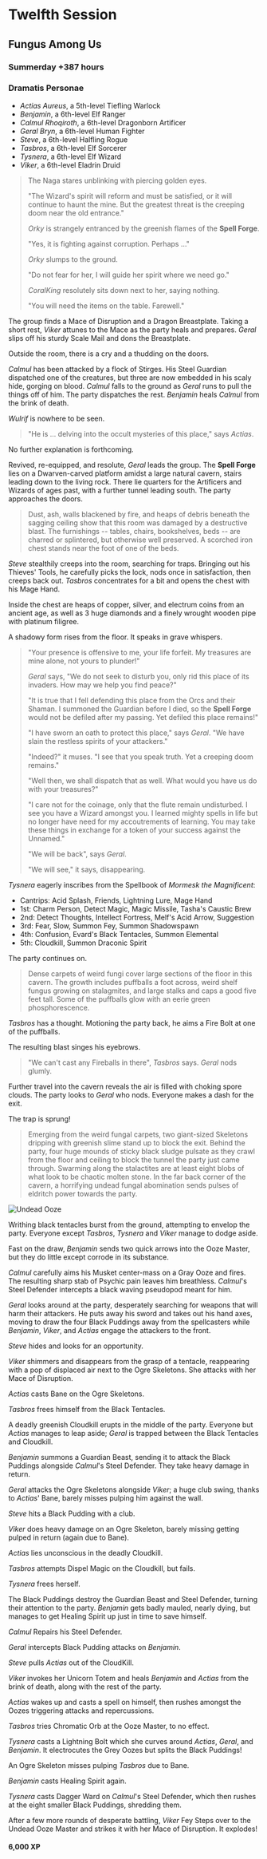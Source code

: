 # Twelfth Session

## Fungus Among Us

### Summerday +387 hours

### Dramatis Personae

- *Actias Aureus*, a 5th-level Tiefling Warlock
- *Benjamin*, a 6th-level Elf Ranger
- *Calmul Rhoqiroth*, a 6th-level Dragonborn Artificer
- *Geral Bryn*, a 6th-level Human Fighter
- *Steve*, a 6th-level Halfling Rogue
- *Tasbros*, a 6th-level Elf Sorcerer
- *Tysnera*, a 6th-level Elf Wizard
- *Viker*, a 6th-level Eladrin Druid

> The Naga stares unblinking with piercing golden eyes.
>
> "The Wizard's spirit will reform and must be satisfied, or it will continue to haunt the mine.
> But the greatest threat is the creeping doom near the old entrance."
>
> *Orky* is strangely entranced by the greenish flames of the **Spell Forge**.
>
> "Yes, it is fighting against corruption. Perhaps ..."
>
> *Orky* slumps to the ground.
>
> "Do not fear for her, I will guide her spirit where we need go."
>
> *CoralKing* resolutely sits down next to her, saying nothing.
>
> "You will need the items on the table. Farewell."

The group finds a Mace of Disruption and a Dragon Breastplate. Taking a short rest, *Viker* attunes to the Mace as the
party heals and prepares. *Geral* slips off his sturdy Scale Mail and dons the Breastplate.

Outside the room, there is a cry and a thudding on the doors.

*Calmul* has been attacked by a flock of Stirges. His Steel Guardian dispatched one of the creatures, but three are now embedded
in his scaly hide, gorging on blood. *Calmul* falls to the ground as *Geral* runs to pull the things off of him. The party
dispatches the rest. *Benjamin* heals *Calmul* from the brink of death.

*Wulrif* is nowhere to be seen.

> "He is ... delving into the occult mysteries of this place," says *Actias*.

No further explanation is forthcoming.

Revived, re-equipped, and resolute, *Geral* leads the group. The **Spell Forge** lies on a Dwarven-carved platform amidst a large natural cavern,
stairs leading down to the living rock. There lie quarters for the Artificers and Wizards of ages past, with a further tunnel leading south. The party approaches the doors.

> Dust, ash, walls blackened by fire, and heaps of debris beneath the sagging ceiling show that this room was damaged by a destructive blast.
> The furnishings -- tables, chairs, bookshelves, beds -- are charred or splintered, but otherwise well preserved.
> A scorched iron chest stands near the foot of one of the beds.

*Steve* stealthily creeps into the room, searching for traps. Bringing out his Thieves' Tools, he carefully picks the lock, nods once in satisfaction, then creeps back out.
*Tasbros* concentrates for a bit and opens the chest with his Mage Hand.

Inside the chest are heaps of copper, silver, and electrum coins from an ancient age, as well as 3 huge diamonds and a finely wrought wooden pipe with platinum filigree.

A shadowy form rises from the floor. It speaks in grave whispers.

> "Your presence is offensive to me, your life forfeit. My treasures are mine alone, not yours to plunder!"
>
> *Geral* says, "We do not seek to disturb you, only rid this place of its invaders. How may we help you find peace?"
>
> "It is true that I fell defending this place from the Orcs and their Shaman. I summoned the Guardian before I died,
> so the **Spell Forge** would not be defiled after my passing. Yet defiled this place remains!"
>
> "I have sworn an oath to protect this place," says *Geral*. "We have slain the restless spirits of your attackers."
>
> "Indeed?" it muses. "I see that you speak truth. Yet a creeping doom remains."
>
> "Well then, we shall dispatch that as well. What would you have us do with your treasures?"
>
> "I care not for the coinage, only that the flute remain undisturbed. I see you have a Wizard amongst you.
> I learned mighty spells in life but no longer have need for my accoutrements of learning.
> You may take these things in exchange for a token of your success against the Unnamed."
>
> "We will be back", says *Geral*.
>
> "We will see," it says, disappearing.

*Tysnera* eagerly inscribes from the Spellbook of *Mormesk the Magnificent*:

- Cantrips: Acid Splash, Friends, Lightning Lure, Mage Hand
- 1st: Charm Person, Detect Magic, Magic Missile, Tasha's Caustic Brew
- 2nd: Detect Thoughts, Intellect Fortress, Melf's Acid Arrow, Suggestion
- 3rd: Fear, Slow, Summon Fey, Summon Shadowspawn
- 4th: Confusion, Evard's Black Tentacles, Summon Elemental
- 5th: Cloudkill, Summon Draconic Spirit

The party continues on.

> Dense carpets of weird fungi cover large sections of the floor in this cavern. The growth includes puffballs a foot across, weird shelf fungus growing on stalagmites,
> and large stalks and caps a good five feet tall. Some of the puffballs glow with an eerie green phosphorescence.

*Tasbros* has a thought. Motioning the party back, he aims a Fire Bolt at one of the puffballs.

The resulting blast singes his eyebrows.

> "We can't cast any Fireballs in there", *Tasbros* says. *Geral* nods glumly.

Further travel into the cavern reveals the air is filled with choking spore clouds. The party looks to *Geral* who nods. Everyone makes a dash for the exit.

The trap is sprung!

> Emerging from the weird fungal carpets, two giant-sized Skeletons dripping with greenish slime stand up to block the exit.
> Behind the party, four huge mounds of sticky black sludge pulsate as they crawl from the floor and ceiling to block the tunnel the party just came through.
> Swarming along the stalactites are at least eight blobs of what look to be chaotic molten stone.
> In the far back corner of the cavern, a horrifying undead fungal abomination sends pulses of eldritch power towards the party.

![Undead Ooze](images/undead-ooze.jpg)

Writhing black tentacles burst from the ground, attempting to envelop the party. Everyone except *Tasbros*, *Tysnera* and *Viker* manage to dodge aside.

Fast on the draw, *Benjamin* sends two quick arrows into the Ooze Master, but they do little except corrode in its substance.

*Calmul* carefully aims his Musket center-mass on a Gray Ooze and fires. The resulting sharp stab of Psychic pain leaves him breathless. *Calmul*'s Steel Defender intercepts a black waving pseudopod meant for him.

*Geral* looks around at the party, desperately searching for weapons that will harm their attackers. He puts away his sword and takes out his hand axes, moving to draw the four Black Puddings away from the spellcasters
while *Benjamin*, *Viker*, and *Actias* engage the attackers to the front.

*Steve* hides and looks for an opportunity.

*Viker* shimmers and disappears from the grasp of a tentacle, reappearing with a pop of displaced air next to the Ogre Skeletons. She attacks with her Mace of Disruption.

*Actias* casts Bane on the Ogre Skeletons.

*Tasbros* frees himself from the Black Tentacles.

A deadly greenish Cloudkill erupts in the middle of the party. Everyone but *Actias* manages to leap aside; *Geral* is trapped between the Black Tentacles and Cloudkill.

*Benjamin* summons a Guardian Beast, sending it to attack the Black Puddings alongside *Calmul*'s Steel Defender. They take heavy damage in return.

*Geral* attacks the Ogre Skeletons alongside *Viker*; a huge club swing, thanks to *Actias*' Bane, barely misses pulping him against the wall.

*Steve* hits a Black Pudding with a club.

*Viker* does heavy damage on an Ogre Skeleton, barely missing getting pulped in return (again due to Bane).

*Actias* lies unconscious in the deadly Cloudkill.

*Tasbros* attempts Dispel Magic on the Cloudkill, but fails.

*Tysnera* frees herself.

The Black Puddings destroy the Guardian Beast and Steel Defender, turning their attention to the party. *Benjamin* gets badly mauled, nearly dying, but manages to get Healing Spirit up just in time to save himself.

*Calmul* Repairs his Steel Defender.

*Geral* intercepts Black Pudding attacks on *Benjamin*.

*Steve* pulls *Actias* out of the CloudKill.

*Viker* invokes her Unicorn Totem and heals *Benjamin* and *Actias* from the brink of death, along with the rest of the party.

*Actias* wakes up and casts a spell on himself, then rushes amongst the Oozes triggering attacks and repercussions.

*Tasbros* tries Chromatic Orb at the Ooze Master, to no effect.

*Tysnera* casts a Lightning Bolt which she curves around *Actias*, *Geral*, and *Benjamin*. It electrocutes the Grey Oozes but splits the Black Puddings!

An Ogre Skeleton misses pulping *Tasbros* due to Bane.

*Benjamin* casts Healing Spirit again.

*Tysnera* casts Dagger Ward on *Calmul*'s Steel Defender, which then rushes at the eight smaller Black Puddings, shredding them.

After a few more rounds of desperate battling, *Viker* Fey Steps over to the Undead Ooze Master and strikes it with her Mace of Disruption. It explodes!

#### 6,000 XP
